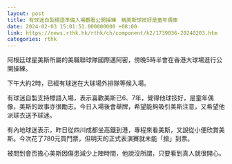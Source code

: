 ```yaml
---
layout: post
title: 有球迷自製標語準備入場觀看公開操練　稱美斯球技好是童年偶像
date: 2024-02-03 15:01:51.000000000 +08:00
link: https://news.rthk.hk/rthk/ch/component/k2/1739036-20240203.htm
categories: rthk
---
```


阿根廷球星美斯所屬的美職聯球隊國際邁阿密，傍晚5時半會在香港大球場進行公開操練。

下午大約2時，已經有球迷在大球場外排隊等候入場。

有球迷自製支持標語入場，表示喜歡美斯已6、7年，覺得他球技好，是童年偶像，美斯的故事亦很勵志。今日入場後會舉牌，希望能夠吸引美斯注意，又希望他派球衣送予球迷。

有內地球迷表示，昨日從四川成都坐高鐵到港，專程來看美斯，又說從小便欣賞美斯。今次花了780元買門票，但明天的正式表演賽就未能「搶」到票。

被問到會否擔心美斯因傷患減少上陣時間，他說沒所謂，只要看到真人就很開心。
